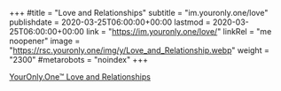 +++
#title = "Love and Relationships"
subtitle = "im.youronly.one/love"
publishdate = 2020-03-25T06:00:00+00:00
lastmod = 2020-03-25T06:00:00+00:00
link = "https://im.youronly.one/love/"
linkRel = "me noopener"
image = "https://rsc.youronly.one/img/y/Love_and_Relationship.webp"
weight = "2300"
#metarobots = "noindex"
+++

[YourOnly.One™ Love and Relationships](https://im.youronly.one/love/ "YourOnly.One™ Love and Relationships")
